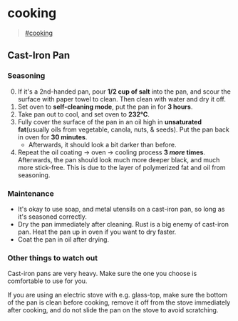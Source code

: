 # cooking

> [\#cooking](https://memex.changbai.li/#tag-cooking)

## Cast-Iron Pan

### Seasoning

0. If it's a 2nd-handed pan, pour __1/2 cup of salt__ into the pan, and scour the surface with paper towel to clean. Then clean with water and dry it off.
1. Set oven to __self-cleaning mode__, put the pan in for __3 hours__.
2. Take pan out to cool, and set oven to __232°C__.
3. Fully cover the surface of the pan in an oil high in __unsaturated fat__(usually oils from vegetable, canola, nuts, & seeds). Put the pan back in oven for __30 minutes__.
    - Afterwards, it should look a bit darker than before.
4. Repeat the oil coating -> oven -> cooling process __3 _more_ times__. Afterwards, the pan should look much more deeper black, and much more stick-free. This is due to the layer of polymerized fat and oil from seasoning.

### Maintenance

- It's okay to use soap, and metal utensils on a cast-iron pan, so long as it's seasoned correctly.
- Dry the pan immediately after cleaning. Rust is a big enemy of cast-iron pan. Heat the pan up in oven if you want to dry faster.
- Coat the pan in oil after drying.

### Other things to watch out

Cast-iron pans are very heavy. Make sure the one you choose is comfortable to use for you.

If you are using an electric stove with e.g. glass-top, make sure the bottom of the pan is clean before cooking, remove it off from the stove immediately after cooking, and do not slide the pan on the stove to avoid scratching.